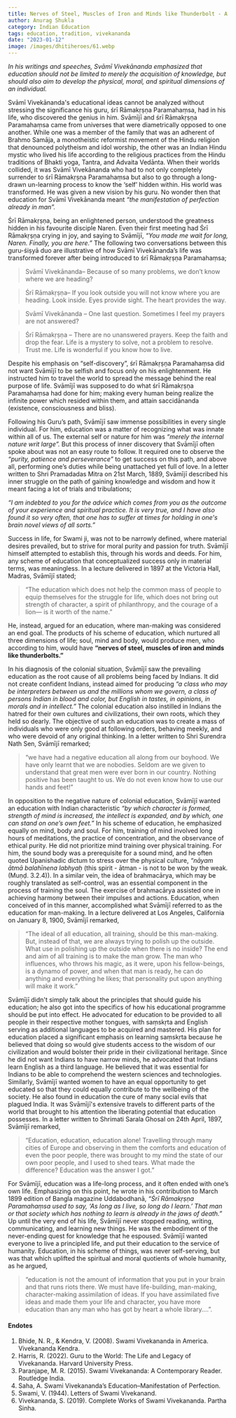 ```yaml
---
title: Nerves of Steel, Muscles of Iron and Minds like Thunderbolt - A Hindu Monk’s Quest for Education
author: Anurag Shukla
category: Indian Education
tags: education, tradition, vivekananda
date: "2023-01-12"
image: /images/dhitiheroes/61.webp
---
```


*In his writings and speeches, Svāmī Vivekānanda emphasized that education should not be limited to merely the acquisition of knowledge, but should also aim to develop the physical, moral, and spiritual dimensions of an individual.*

Svāmī Vivekānanda's educational ideas cannot be analyzed without stressing the significance his guru, śrī Rāmakṛṣṇa Paramahaṃsa, had in his life, who discovered the genius in him. Svāmījī and śrī Rāmakṛṣṇa Paramahaṃsa came from universes that were diametrically opposed to one another. While one was a member of the family that was an adherent of Brahmo Samāja, a monotheistic reformist movement of the Hindu religion that denounced polytheism and idol worship, the other was an Indian Hindu mystic who lived his life according to the religious practices from the Hindu traditions of Bhakti yoga, Tantra, and Advaita Vedānta. When their worlds collided, it was Svāmī Vivekānanda who had to not only completely surrender to śrī Rāmakṛṣṇa Paramahaṃsa but also to go through a long-drawn un-learning process to know the ‘self’ hidden within. His world was transformed. He was given a new vision by his guru. No wonder then that education for Svāmī Vivekānanda meant *“the manifestation of perfection already in man”.*

Śrī Rāmakṛṣṇa, being an enlightened person, understood the greatness hidden in his favourite disciple Naren. Even their first meeting had Śrī Rāmakṛṣṇa crying in joy, and saying to Svāmījī, *“You made me wait for long, Naren. Finally, you are here.”* The following two conversations between this guru-śiṣyā duo are illustrative of how Svāmī Vivekānanda’s life was transformed forever after being introduced to śrī Rāmakṛṣṇa Paramahaṃsa; 

> Svāmī Vivekānanda– Because of so many problems, we don’t know where we are heading?

> Śrī Rāmakṛṣṇa– If you look outside you will not know where you are heading. Look inside. Eyes provide sight. The heart provides the way.

> Svāmī Vivekānanda  – One last question. Sometimes I feel my prayers are not answered?

> Śrī Rāmakṛṣṇa – There are no unanswered prayers. Keep the faith and drop the fear. Life is a mystery to solve, not a problem to resolve. Trust me. Life is wonderful if you know how to live.

Despite his emphasis on “self-discovery”, śrī Rāmakṛṣṇa Paramahaṃsa did not want Svāmījī to be selfish and focus only on his enlightenment. He instructed him to travel the world to spread the message behind the real purpose of life. Svāmījī was supposed to do what śrī Rāmakṛṣṇa Paramahaṃsa had done for him; making every human being realize the infinite power which resided within them, and attain saccidānanda (existence, consciousness and bliss). 

Following his Guru’s path, Svāmījī saw immense possibilities in every single individual. For him, education was a matter of recognizing what was innate within all of us. The external self or nature for him was *“merely the internal nature writ large”.* But this process of inner discovery that Svāmījī often spoke about was not an easy route to follow. It required one to observe the *“purity, patience and perseverance”* to get success on this path, and above all, performing one’s duties while being unattached yet full of love. In a letter written to Shri Pramadadas Mitra on 21st March, 1889, Svāmījī described his inner struggle on the path of gaining knowledge and wisdom and how it meant facing a lot of trials and tribulations; 

*“I am indebted to you for the advice which comes from you as the outcome of your experience and spiritual practice. It is very true, and I have also found it so very often, that one has to suffer at times for holding in one's brain novel views of all sorts.”*

Success in life, for Swami ji, was not to be narrowly defined, where material desires prevailed, but to strive for moral purity and passion for truth. Svāmījī himself attempted to establish this, through his words and deeds. For him, any scheme of education that conceptualized success only in material terms, was meaningless.  In a lecture delivered in 1897 at the Victoria Hall, Madras, Svāmījī stated;

> “The education which does not help the common mass of people to equip themselves for the struggle for life, which does not bring out strength of character, a spirit of philanthropy, and the courage of a lion— is it worth of the name.”

He, instead, argued for an education, where man-making was considered an end goal. The products of his scheme of education, which nurtured all three dimensions of life; soul, mind and body, would produce men, who according to him, would have **“nerves of steel, muscles of iron and minds like thunderbolts.”**

In his diagnosis of the colonial situation, Svāmījī saw the prevailing education as the root cause of all problems being faced by Indians. It did not create confident Indians, instead aimed for producing *“a class who may be interpreters between us and the millions whom we govern, a class of persons Indian in blood and color, but English in tastes, in opinions, in morals and in intellect.”* The colonial education also instilled in Indians the hatred for their own cultures and civilizations, their own roots, which they held so dearly. The objective of such an education was to create a mass of individuals who were only good at following orders, behaving meekly, and who were devoid of any original thinking. In a letter written to Shri Surendra Nath Sen, Svāmījī remarked;

> “we have had a negative education all along from our boyhood. We have only learnt that we are nobodies. Seldom are we given to understand that great men were ever born in our country. Nothing positive has been taught to us. We do not even know how to use our hands and feet!” 

In opposition to the negative nature of colonial education, Svāmījī wanted an education with Indian characteristic *“by which character is formed, strength of mind is increased, the intellect is expanded, and by which, one can stand on one’s own feet.”* In his scheme of education, he emphasized equally on mind, body and soul. For him, training of mind involved long hours of meditations, the practice of concentration, and the observance of ethical purity. He did not prioritize mind training over physical training. For him, the sound body was a prerequisite for a sound mind, and he often quoted Upanishadic dictum to stress over the physical culture, *“nāyam ātmā balahīnena labhyaḥ* (this spirit - ātman - is not to be won by the weak. (Muṇḍ. 3.2.4)). In a similar vein, the idea of brahmacārya, which may be roughly translated as self-control, was an essential component in the process of training the soul. The exercise of brahmacārya assisted one in achieving harmony between their impulses and actions. Education, when conceived of in this manner, accomplished what Svāmījī referred to as the education for man-making. In a lecture delivered at Los Angeles, California on January 8, 1900, Svāmījī remarked,

> “The ideal of all education, all training, should be this man-making. But, instead of that, we are always trying to polish up the outside. What use in polishing up the outside when there is no inside? The end and aim of all training is to make the man grow. The man who influences, who throws his magic, as it were, upon his fellow-beings, is a dynamo of power, and when that man is ready, he can do anything and everything he likes; that personality put upon anything will make it work.”

Svāmījī didn't simply talk about the principles that should guide his education; he also got into the specifics of how his educational programme should be put into effect. He advocated for education to be provided to all people in their respective mother tongues, with saṃskṛta and English serving as additional languages to be acquired and mastered. His plan for education placed a significant emphasis on learning saṃskṛta because he believed that doing so would give students access to the wisdom of our civilization and would bolster their pride in their civilizational heritage. Since he did not want Indians to have narrow minds, he advocated that Indians learn English as a third language. He believed that it was essential for Indians to be able to comprehend the western sciences and technologies. Similarly, Svāmījī wanted women to have an equal opportunity to get educated so that they could equally contribute to the wellbeing of the society. He also found in education the cure of many social evils that plagued India. It was Svāmījī's extensive travels to different parts of the world that brought to his attention the liberating potential that education possesses. In a letter written to Shrimati Sarala Ghosal on 24th April, 1897, Svāmījī remarked,

> “Education, education, education alone! Travelling through many cities of Europe and observing in them the comforts and education of even the poor people, there was brought to my mind the state of our own poor people, and I used to shed tears. What made the difference? Education was the answer I got.”

For Svāmījī, education was a life-long process, and it often ended with one’s own life. Emphasizing on this point, he wrote in his contribution to March 1899 edition of Bangla magazine Uddabodhanā, *“Śrī Rāmakṛṣṇa Paramahaṃsa used to say, ‘As long as I live, so long do I learn.’ That man or that society which has nothing to learn is already in the jaws of death.”* Up until the very end of his life, Svāmījī never stopped reading, writing, communicating, and learning new things. He was the embodiment of the never-ending quest for knowledge that he espoused. Svāmījī wanted everyone to live a principled life, and put their education to the service of humanity. Education, in his scheme of things, was never self-serving, but was that which uplifted the spiritual and moral quotients of whole humanity, as he argued,

> “education is not the amount of information that you put in your brain and that runs riots there. We must have life-building, man-making, character-making assimilation of ideas. If you have assimilated five ideas and made them your life and character, you have more education than any man who has got by heart a whole library….”. 

#### Endotes 
1. Bhide, N. R., & Kendra, V. (2008). Swami Vivekananda in America. Vivekananda Kendra.
2. Harris, R. (2022). Guru to the World: The Life and Legacy of Vivekananda. Harvard University Press.
3. Paranjape, M. R. (2015). Swami Vivekananda: A Contemporary Reader. Routledge India. 
4. Saha, A. Swami Vivekananda’s Education–Manifestation of Perfection.
5. Swami, V. (1944). Letters of Swami Vivekanand.
6. Vivekananda, S. (2019). Complete Works of Swami Vivekananda. Partha Sinha.


